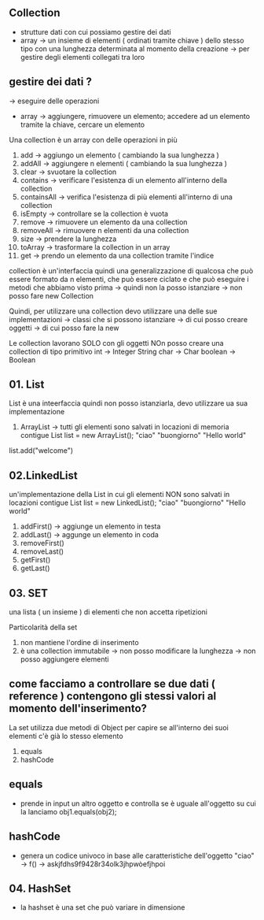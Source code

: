 ## Collection
- strutture dati con cui possiamo gestire dei dati
- array -> un insieme di elementi ( ordinati tramite chiave ) dello stesso tipo con una lunghezza determinata al momento della creazione
    -> per gestire degli elementi collegati tra loro

## gestire dei dati ?
-> eseguire delle operazioni
- array -> aggiungere, rimuovere un elemento; accedere ad un elemento tramite la chiave, cercare un elemento

Una collection è un array con delle operazioni in più
1. add -> aggiungo un elemento ( cambiando la sua lunghezza )
2. addAll -> aggiungere n elementi ( cambiando la sua lunghezza )
3. clear -> svuotare la collection
4. contains -> verificare l'esistenza di un elemento all'interno della collection
5. containsAll -> verifica l'esistenza di più elementi all'interno di una collection
6. isEmpty -> controllare se la collection è vuota
7. remove -> rimuovere un elemento da una collection
8. removeAll -> rimuovere n elementi da una collection
9. size -> prendere la lunghezza
10. toArray -> trasformare la collection in un array
11. get -> prendo un elemento da una collection tramite l'indice

collection è un'interfaccia quindi una generalizzazione di qualcosa che può essere formato da n elementi, che può essere ciclato e che può eseguire i metodi che abbiamo visto prima -> quindi non la posso istanziare -> non posso fare new Collection

Quindi, per utilizzare una collection devo utilizzare una delle sue implementazioni -> classi che si possono istanziare -> di cui posso creare oggetti -> di cui posso fare la new

Le collection lavorano SOLO con gli oggetti
NOn posso creare una collection di tipo primitivo
int -> Integer
String
char -> Char
boolean -> Boolean

## 01. List
List è una inteerfaccia quindi non posso istanziarla, devo utilizzare ua sua implementazione
1. ArrayList
-> tutti gli elementi sono salvati in locazioni di memoria contigue
List<String> list = new ArrayList<String>();
"ciao"
"buongiorno"
"Hello world"

list.add("welcome")

## 02.LinkedList
un'implementazione della List in cui gli elementi NON sono salvati in locazioni contigue
List<String> list = new LinkedList<String>();
"ciao"
"buongiorno"
"Hello world"

1. addFirst() -> aggiunge un elemento in testa
2. addLast() -> aggunge un elemento in coda
3. removeFirst()
4. removeLast()
5. getFirst()
6. getLast()

## 03. SET
una lista ( un insieme ) di elementi che non accetta ripetizioni

Particolarità della set
1. non mantiene l'ordine di inserimento
2. è una collection immutabile -> non posso modificare la lunghezza -> non posso aggiungere elementi


## come facciamo a controllare se due dati ( reference ) contengono gli stessi valori al momento dell'inserimento?
La set utilizza due metodi di Object per capire se all'interno dei suoi elementi c'è già lo stesso elemento
1. equals
2. hashCode

## equals
- prende in input un altro oggetto e controlla se è uguale all'oggetto su cui la lanciamo
obj1.equals(obj2);

## hashCode
- genera un codice univoco in base alle caratteristiche dell'oggetto
"ciao"  -> f() -> askjfdhs9f9428r34olk3jhpwòefjhpoi


## 04. HashSet
- la hashset è una set che può variare in dimensione
